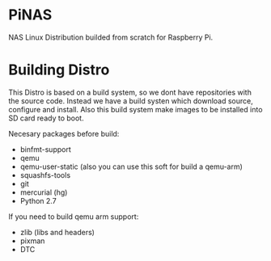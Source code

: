 PiNAS
=====

NAS Linux Distribution builded from scratch for Raspberry Pi.


Building Distro
===============
This Distro is based on a build system, so we dont have repositories with the source code. Instead we have a build systen which download source, configure and install. Also this build system make images to be installed into SD card ready to boot.

Necesary packages before build: 
* binfmt-support
* qemu
* qemu-user-static (also you can use this soft for build a qemu-arm)
* squashfs-tools
* git
* mercurial (hg)
* Python 2.7

If you need to build qemu arm support:
* zlib (libs and headers)
* pixman
* DTC
